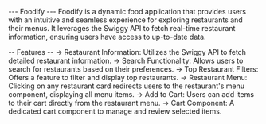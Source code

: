--- Foodify ---
Foodify is a dynamic food application that provides users with an intuitive and seamless experience for exploring restaurants and their menus. It leverages the Swiggy API to fetch real-time restaurant information, ensuring users have access to up-to-date data.

-- Features --
 -> Restaurant Information: Utilizes the Swiggy API to fetch detailed restaurant information.
 -> Search Functionality: Allows users to search for restaurants based on their preferences.
 -> Top Restaurant Filters: Offers a feature to filter and display top restaurants.
 -> Restaurant Menu: Clicking on any restaurant card redirects users to the restaurant's menu component, displaying all menu items.
 -> Add to Cart: Users can add items to their cart directly from the restaurant menu.
 -> Cart Component: A dedicated cart component to manage and review selected items.